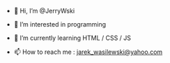 - 👋 Hi, I’m @JerryWski
- 👀 I’m interested in programming
- 🌱 I’m currently learning HTML / CSS / JS

- 📫 How to reach me : jarek_wasilewski@yahoo.com

<!---
JerryWski/JerryWski is a ✨ special ✨ repository because its `README.md` (this file) appears on your GitHub profile.
You can click the Preview link to take a look at your changes.
--->
